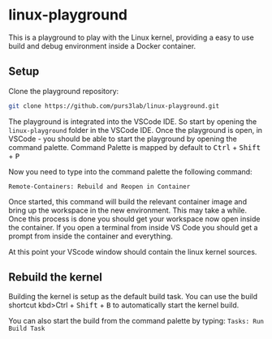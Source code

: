 # linux-playground

This is a playground to play with the Linux kernel, providing a easy to use build and debug environment inside a Docker container.

## Setup

Clone the playground repository: 

```bash
git clone https://github.com/purs3lab/linux-playground.git
```

The playground is integrated into the VSCode IDE. So start by opening the `linux-playground` folder in the VSCode IDE. Once the playground is open, in VSCode - you should be able to start the playground by opening the command palette. Command Palette is mapped by default to <kbd>Ctrl</kbd> + <kbd>Shift</kbd> + <kbd>P</kbd> 

Now you need to type into the command palette the following command: 

``` Remote-Containers: Rebuild and Reopen in Container ```

Once started, this command will build the relevant container image and bring up the workspace in the new environment. This may take a while. Once this process is done you should get your workspace now open inside the container. If you open a terminal from inside VS Code you should get a prompt from inside the container and everything.

At this point your VScode window should contain the linux kernel sources.

## Rebuild the kernel

Building the kernel is setup as the default build task. You can use the build shortcut  kbd>Ctrl</kbd> + <kbd>Shift</kbd> + <kbd>B</kbd> to automatically start the kernel build.

You can also start the build from the command palette by typing:
``` Tasks: Run Build Task ```

